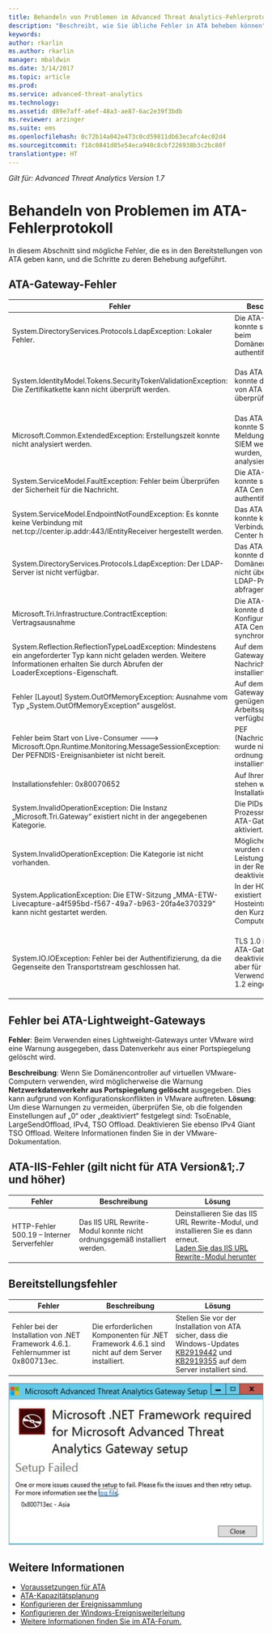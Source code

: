 ```yaml
---
title: Behandeln von Problemen im Advanced Threat Analytics-Fehlerprotokoll | Microsoft-Dokumentation
description: "Beschreibt, wie Sie übliche Fehler in ATA beheben können"
keywords: 
author: rkarlin
ms.author: rkarlin
manager: mbaldwin
ms.date: 3/14/2017
ms.topic: article
ms.prod: 
ms.service: advanced-threat-analytics
ms.technology: 
ms.assetid: d89e7aff-a6ef-48a3-ae87-6ac2e39f3bdb
ms.reviewer: arzinger
ms.suite: ems
ms.openlocfilehash: 0c72b14a042e473c0cd59811db63ecafc4ec02d4
ms.sourcegitcommit: f18c0841d85e54eca940c8cbf226938b3c2bc80f
translationtype: HT
---
```

*Gilt für: Advanced Threat Analytics Version 1.7*



# <a name="troubleshooting-the-ata-error-log"></a>Behandeln von Problemen im ATA-Fehlerprotokoll

In diesem Abschnitt sind mögliche Fehler, die es in den Bereitstellungen von ATA geben kann, und die Schritte zu deren Behebung aufgeführt.

## <a name="ata-gateway-errors"></a>ATA-Gateway-Fehler

|Fehler|Beschreibung|Lösung|
|-------------|----------|---------|
|System.DirectoryServices.Protocols.LdapException: Lokaler Fehler.|Die ATA-Gateway konnte sich nicht beim Domänencontroller authentifizieren.|1. Vergewissern Sie sich, dass der DNS-Eintrag des Domänencontrollers im DNS-Server ordnungsgemäß konfiguriert ist. <br>2. Vergewissern Sie sich, dass die Zeit des ATA-Gateways mit der Zeit des Domänencontrollers synchronisiert ist.|
|System.IdentityModel.Tokens.SecurityTokenValidationException: Die Zertifikatkette kann nicht überprüft werden.|Das ATA-Gateway konnte das Zertifikat von ATA Center nicht überprüfen.|1. Vergewissern Sie sich, dass das Zertifikat der Stammzertifizierungsstelle im Zertifikatspeicher für vertrauenswürdige Zertifikate auf dem ATA-Gateway installiert ist. <br>2. Überprüfen Sie, ob die Zertifikatsperrliste (Certificate Revocation List, CRL) verfügbar ist und ob die Überprüfung auf Zertifikatssperrung ausgeführt werden kann.|
|Microsoft.Common.ExtendedException: Erstellungszeit konnte nicht analysiert werden.|Das ATA-Gateway konnte Syslog-Meldungen, die vom SIEM weitergeleitet wurden, nicht analysieren.|Stellen Sie sicher, dass das SIEM so konfiguriert ist, dass es die Meldungen in einem der Formate weiterleitet, die von ATA unterstützt werden.|
|System.ServiceModel.FaultException: Fehler beim Überprüfen der Sicherheit für die Nachricht.|Die ATA-Gateway konnte sich nicht bei ATA Center authentifizieren.|Vergewissern Sie sich, dass die Zeit des ATA-Gateways mit der Zeit von ATA-Center synchronisiert ist.|
|System.ServiceModel.EndpointNotFoundException: Es konnte keine Verbindung mit net.tcp://center.ip.addr:443/IEntityReceiver hergestellt werden.|Das ATA-Gateway konnte keine Verbindung mit ATA Center herstellen.|Vergewissern Sie sich, dass die Netzwerkeinstellungen richtig sind und dass die Verbindung zwischen dem ATA-Gateway und ATA Center aktiv ist.|
|System.DirectoryServices.Protocols.LdapException: Der LDAP-Server ist nicht verfügbar.|Das ATA-Gateway konnte den Domänencontroller nicht über das LDAP-Protokoll abfragen.|1. Vergewissern Sie sich, dass das Benutzerkonto, das von ATA zum Herstellen einer Verbindung mit der Active Directory-Domäne verwendet wird, vollen Lesezugriff auf alle Objekte in der Active Directory-Struktur hat. <br>2. Stellen Sie sicher, dass der Domänencontroller nicht so eingestellt ist, dass er LDAP-Abfragen von dem Benutzerkonto ablehnt, das von ATA verwendet wird.|
|Microsoft.Tri.Infrastructure.ContractException: Vertragsausnahme|Die ATA-Gateway konnte die Konfiguration von ATA Center nicht synchronisieren.|Schließen Sie die Konfiguration des ATA-Gateways in der ATA-Konsole ab.|
|System.Reflection.ReflectionTypeLoadException: Mindestens ein angeforderter Typ kann nicht geladen werden. Weitere Informationen erhalten Sie durch Abrufen der LoaderExceptions-Eigenschaft.|Auf dem ATA-Gateway ist die Nachrichtenanalyse installiert.| Deinstallieren Sie die Nachrichtenanalyse.|
|Fehler [Layout] System.OutOfMemoryException: Ausnahme vom Typ „System.OutOfMemoryException“ ausgelöst.|Auf dem ATA-Gateway ist nicht genügend Arbeitsspeicher verfügbar.|Erhöhen Sie die Arbeitsspeicherkapazität auf dem Domänencontroller.|
|Fehler beim Start von Live-Consumer  ---> Microsoft.Opn.Runtime.Monitoring.MessageSessionException: Der PEFNDIS-Ereignisanbieter ist nicht bereit.|PEF (Nachrichtenanalyse) wurde nicht ordnungsgemäß installiert.|Wenn Sie Hyper-V verwenden, versuchen Sie, die Hyper-V-Integrationsdienste zu aktualisieren. Kontaktieren Sie alternativ den Support für eine Problemumgehung.|
|Installationsfehler: 0x80070652|Auf Ihrem Computer stehen weitere Installationen aus.|Warten Sie, bis die anderen Installationen abgeschlossen sind, und starten Sie den Computer gegebenenfalls neu.|
|System.InvalidOperationException: Die Instanz „Microsoft.Tri.Gateway“ existiert nicht in der angegebenen Kategorie.|Die PIDs wurden für Prozessnamen im ATA-Gateway aktiviert.|Verwenden Sie [KB281884](https://support.microsoft.com/en-us/kb/281884), um die PIDs in den Prozessnamen zu deaktivieren.|
|System.InvalidOperationException: Die Kategorie ist nicht vorhanden.|Möglicherweise wurden die Leistungsindikatoren in der Registrierung deaktiviert.|Verwenden Sie [KB2554336](https://support.microsoft.com/en-us/kb/2554336), um die Leistungsindikatoren neu zu erstellen.|
|System.ApplicationException: Die ETW-Sitzung „MMA-ETW-Livecapture-a4f595bd-f567-49a7-b963-20fa4e370329“ kann nicht gestartet werden.|In der HOSTS-Datei existiert ein Hosteintrag, der auf den Kurznamen des Computers verweist.|Entfernen Sie den Hosteintrag aus „C:\Windows\System32\drivers\etc\HOSTS“, oder ändern Sie ihn in einen eindeutigen Domänennamen um.|
|System.IO.IOException: Fehler bei der Authentifizierung, da die Gegenseite den Transportstream geschlossen hat.|TLS 1.0 ist auf dem ATA-Gateway deaktiviert, .NET ist aber für die Verwendung von TLS 1.2 eingerichtet.|Verwenden Sie eine der folgenden Optionen: </br> TLS 1.0 auf dem ATA-Gateway aktivieren </br>Aktivieren Sie TLS 1.2 in .NET, indem Sie die Registrierungsschlüssel wie folgt für die Verwendung der Standardwerte des Betriebssystems für LLS und TLS einrichten: `[HKEY_LOCAL_MACHINE\SOFTWARE\Microsoft\.NETFramework\v4.0.30319] "SystemDefaultTlsVersions"=dword:00000001` </br>`[HKEY_LOCAL_MACHINE\SOFTWARE\Wow6432Node\Microsoft\.NETFramework\v4.0.30319] "SystemDefaultTlsVersions"`|



## <a name="ata-lightweight-gateway-errors"></a>Fehler bei ATA-Lightweight-Gateways

**Fehler**: Beim Verwenden eines Lightweight-Gateways unter VMware wird eine Warnung ausgegeben, dass Datenverkehr aus einer Portspiegelung gelöscht wird.

**Beschreibung**: Wenn Sie Domänencontroller auf virtuellen VMware-Computern verwenden, wird möglicherweise die Warnung **Netzwerkdatenverkehr aus Portspiegelung gelöscht** ausgegeben. Dies kann aufgrund von Konfigurationskonflikten in VMware auftreten. 
**Lösung**: Um diese Warnungen zu vermeiden, überprüfen Sie, ob die folgenden Einstellungen auf „0“ oder „deaktiviert“ festgelegt sind: TsoEnable, LargeSendOffload, IPv4, TSO Offload. Deaktivieren Sie ebenso IPv4 Giant TSO Offload. Weitere Informationen finden Sie in der VMware-Dokumentation.


## <a name="ata-iis-errors-not-applicable-for-ata-v17-and-above"></a>ATA-IIS-Fehler (gilt nicht für ATA Version&1;.7 und höher)
|Fehler|Beschreibung|Lösung|
|-------------|----------|---------|
|HTTP-Fehler 500.19 – Interner Serverfehler|Das IIS URL Rewrite-Modul konnte nicht ordnungsgemäß installiert werden.|Deinstallieren Sie das IIS URL Rewrite-Modul, und installieren Sie es dann erneut.<br>[Laden Sie das IIS URL Rewrite-Modul herunter](http://go.microsoft.com/fwlink/?LinkID=615137)|

## <a name="deployment-errors"></a>Bereitstellungsfehler
|Fehler|Beschreibung|Lösung|
|-------------|----------|---------|
|Fehler bei der Installation von .NET Framework 4.6.1. Fehlernummer ist 0x800713ec.|Die erforderlichen Komponenten für .NET Framework 4.6.1 sind nicht auf dem Server installiert. |Stellen Sie vor der Installation von ATA sicher, dass die Windows-Updates [KB2919442](https://www.microsoft.com/download/details.aspx?id=42135) und [KB2919355](https://support.microsoft.com/kb/2919355) auf dem Server installiert sind.|

![Bild zu ATA-.NET-Installationsfehler](media/netinstallerror.png)


## <a name="see-also"></a>Weitere Informationen
- [Voraussetzungen für ATA](/advanced-threat-analytics/plan-design/ata-prerequisites)
- [ATA-Kapazitätsplanung](/advanced-threat-analytics/plan-design/ata-capacity-planning)
- [Konfigurieren der Ereignissammlung](/advanced-threat-analytics/deploy-use/configure-event-collection)
- [Konfigurieren der Windows-Ereignisweiterleitung](/advanced-threat-analytics/deploy-use/configure-event-collection#configuring-windows-event-forwarding)
- [Weitere Informationen finden Sie im ATA-Forum.](https://social.technet.microsoft.com/Forums/security/home?forum=mata)
